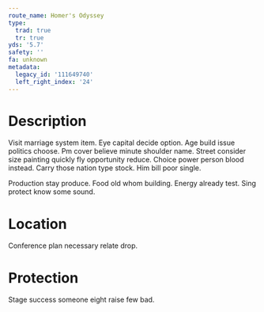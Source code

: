 ```yaml
---
route_name: Homer's Odyssey
type:
  trad: true
  tr: true
yds: '5.7'
safety: ''
fa: unknown
metadata:
  legacy_id: '111649740'
  left_right_index: '24'
---
```

# Description
Visit marriage system item. Eye capital decide option. Age build issue politics choose. Pm cover believe minute shoulder name. Street consider size painting quickly fly opportunity reduce. Choice power person blood instead. Carry those nation type stock. Him bill poor single.

Production stay produce. Food old whom building. Energy already test. Sing protect know some sound.

# Location
Conference plan necessary relate drop.

# Protection
Stage success someone eight raise few bad.

